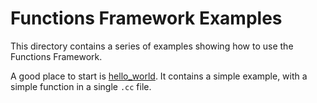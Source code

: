 # Functions Framework Examples

This directory contains a series of examples showing how to use the Functions Framework.

A good place to start is [hello_world](hello_world). It contains a simple example, with a simple function in a single
`.cc` file.

